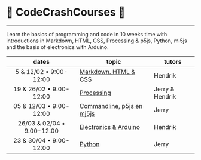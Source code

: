 # :rocket: CodeCrashCourses :new_moon_with_face:
___
Learn the basics of programming and code in 10 weeks time with introductions in Markdown, HTML, CSS, Processing &amp; p5js, Python, ml5js and the basis of electronics with Arduino.

dates | topic | tutors
 :---: | --- | ---
5 & 12/02 • 9:00-12:00| [Markdown, HTML & CSS](1_MD-HTML-CSS.md) | Hendrik
19 & 26/02 • 9:00-12:00 | [Processing](2_PROCESSING.md) | Jerry & Hendrik
05 & 12/03 • 9:00-12:00 | [Commandline, p5js en mj5js](3_CMD-P5JS-ML5JS.md) | Jerry
26/03 & 02/04 • 9:00-12:00 | [Electronics & Arduino](4_ARDUINO.md) | Hendrik
23 & 30/04 • 9:00-12:00 | [Python](5_Python.md) | Jerry
